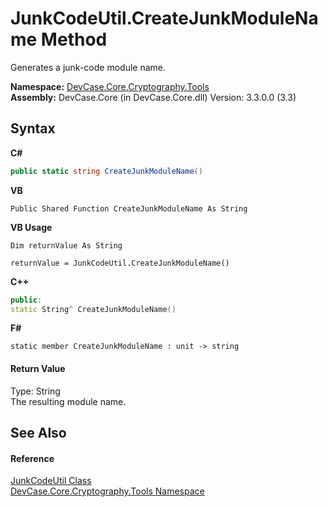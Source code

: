 # JunkCodeUtil.CreateJunkModuleName Method 
 

Generates a junk-code module name.

**Namespace:**&nbsp;<a href="N_DevCase_Core_Cryptography_Tools">DevCase.Core.Cryptography.Tools</a><br />**Assembly:**&nbsp;DevCase.Core (in DevCase.Core.dll) Version: 3.3.0.0 (3.3)

## Syntax

**C#**<br />
``` C#
public static string CreateJunkModuleName()
```

**VB**<br />
``` VB
Public Shared Function CreateJunkModuleName As String
```

**VB Usage**<br />
``` VB Usage
Dim returnValue As String

returnValue = JunkCodeUtil.CreateJunkModuleName()
```

**C++**<br />
``` C++
public:
static String^ CreateJunkModuleName()
```

**F#**<br />
``` F#
static member CreateJunkModuleName : unit -> string 

```


#### Return Value
Type: String<br />The resulting module name.

## See Also


#### Reference
<a href="T_DevCase_Core_Cryptography_Tools_JunkCodeUtil">JunkCodeUtil Class</a><br /><a href="N_DevCase_Core_Cryptography_Tools">DevCase.Core.Cryptography.Tools Namespace</a><br />